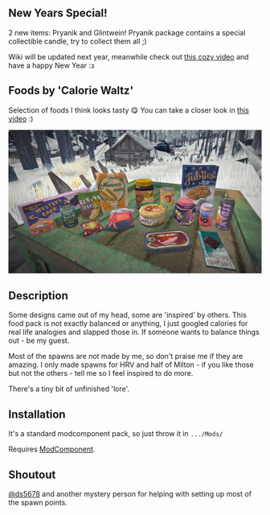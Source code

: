 ## New Years Special!
2 new items: Pryanik and Glintwein! Pryanik package contains a special collectible candle, try to collect them all ;)

Wiki will be updated next year, meanwhile check out [this cozy video](https://www.youtube.com/watch?v=c1Ltwbec47Q) and have a happy New Year :з

## Foods by 'Calorie Waltz'
Selection of foods I think looks tasty :yum: You can take a closer look in [this video](https://www.youtube.com/watch?v=hHTd108ro48) :)

![Poster](Images/CW1.png)

## Description
Some designs came out of my head, some are 'inspired' by others. This food pack is not exactly balanced or anything, I just googled calories for real life analogies and slapped those in. If someone wants to balance things out - be my guest.

Most of the spawns are not made by me, so don't praise me if they are amazing. I only made spawns for HRV and half of Milton - if you like those but not the others - tell me so I feel inspired to do more. 

There's a tiny bit of unfinished 'lore'.

## Installation
It's a standard modcomponent pack, so just throw it in `.../Mods/`

Requires [ModComponent](https://github.com/ds5678/ModComponent/releases). 

## Shoutout
[@ds5678](https://github.com/ds5678) and another mystery person for helping with setting up most of the spawn points.
